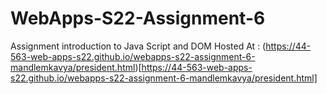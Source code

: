 # WebApps-S22-Assignment-6
Assignment introduction to Java Script and DOM
Hosted At : (https://44-563-web-apps-s22.github.io/webapps-s22-assignment-6-mandlemkavya/president.html)[https://44-563-web-apps-s22.github.io/webapps-s22-assignment-6-mandlemkavya/president.html]
